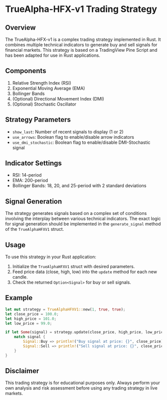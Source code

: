 # TrueAlpha-HFX-v1 Trading Strategy

## Overview

The TrueAlpha-HFX-v1 is a complex trading strategy implemented in Rust. It combines multiple technical indicators to generate buy and sell signals for financial markets. This strategy is based on a TradingView Pine Script and has been adapted for use in Rust applications.

## Components

1. Relative Strength Index (RSI)
2. Exponential Moving Average (EMA)
3. Bollinger Bands
4. (Optional) Directional Movement Index (DMI)
5. (Optional) Stochastic Oscillator

## Strategy Parameters

- `show_last`: Number of recent signals to display (1 or 2)
- `use_arrows`: Boolean flag to enable/disable arrow indicators
- `use_dmi_stochastic`: Boolean flag to enable/disable DMI-Stochastic signal

## Indicator Settings

- RSI: 14-period
- EMA: 200-period
- Bollinger Bands: 18, 20, and 25-period with 2 standard deviations

## Signal Generation

The strategy generates signals based on a complex set of conditions involving the interplay between various technical indicators. The exact logic for signal generation should be implemented in the `generate_signal` method of the `TrueAlphaHFXV1` struct.

## Usage

To use this strategy in your Rust application:

1. Initialize the `TrueAlphaHFXV1` struct with desired parameters.
2. Feed price data (close, high, low) into the `update` method for each new candle.
3. Check the returned `Option<Signal>` for buy or sell signals.

## Example

```rust
let mut strategy = TrueAlphaHFXV1::new(1, true, true);
let close_price = 100.0;
let high_price = 101.0;
let low_price = 99.0;

if let Some(signal) = strategy.update(close_price, high_price, low_price) {
    match signal {
        Signal::Buy => println!("Buy signal at price: {}", close_price),
        Signal::Sell => println!("Sell signal at price: {}", close_price),
    }
}
```

## Disclaimer

This trading strategy is for educational purposes only. Always perform your own analysis and risk assessment before using any trading strategy in live markets.